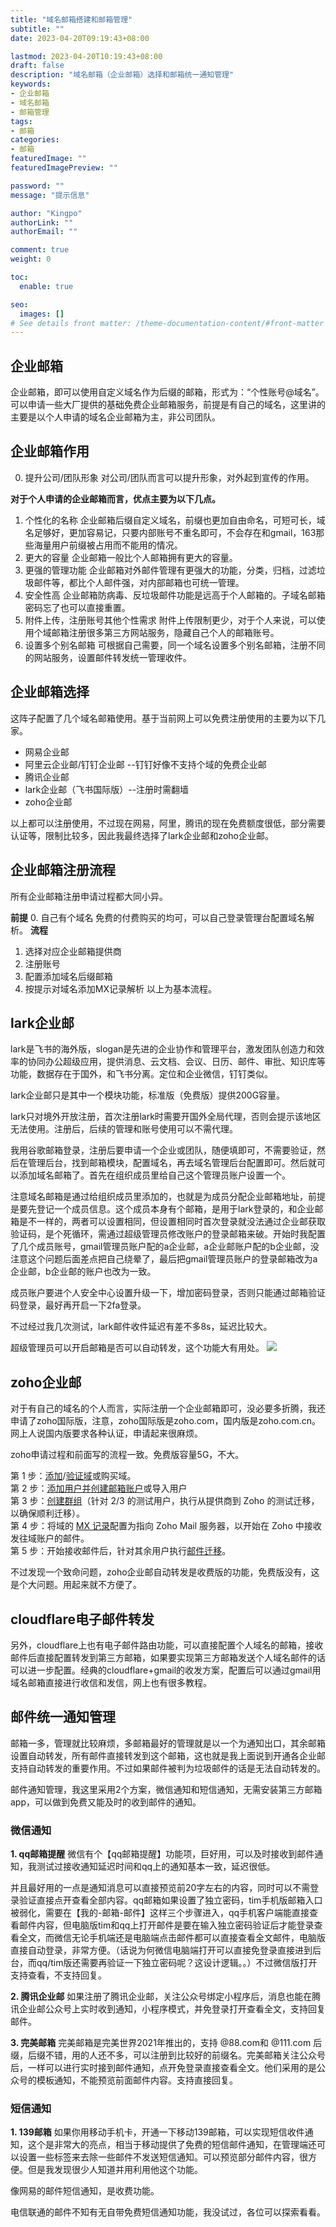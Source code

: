 ```yaml
---
title: "域名邮箱搭建和邮箱管理"
subtitle: ""
date: 2023-04-20T09:19:43+08:00

lastmod: 2023-04-20T10:19:43+08:00
draft: false
description: "域名邮箱（企业邮箱）选择和邮箱统一通知管理"
keywords: 
- 企业邮箱
- 域名邮箱
- 邮箱管理
tags:
- 邮箱
categories:
- 邮箱
featuredImage: ""
featuredImagePreview: ""

password: ""
message: "提示信息"

author: "Kingpo"
authorLink: ""
authorEmail: ""

comment: true
weight: 0

toc:
  enable: true

seo:
  images: []
# See details front matter: /theme-documentation-content/#front-matter
---
```


<!--more-->
## 企业邮箱

企业邮箱，即可以使用自定义域名作为后缀的邮箱，形式为：“个性账号@域名”。可以申请一些大厂提供的基础免费企业邮箱服务，前提是有自己的域名，这里讲的主要是以个人申请的域名企业邮箱为主，非公司团队。

## 企业邮箱作用

0.  提升公司/团队形象
对公司/团队而言可以提升形象，对外起到宣传的作用。

**对于个人申请的企业邮箱而言，优点主要为以下几点。**

1. 个性化的名称
企业邮箱后缀自定义域名，前缀也更加自由命名，可短可长，域名足够好，更加容易记，只要内部账号不重名即可，不会存在和gmail，163那些海量用户前缀被占用而不能用的情况。
2. 更大的容量
企业邮箱一般比个人邮箱拥有更大的容量。
3. 更强的管理功能
企业邮箱对外邮件管理有更强大的功能，分类，归档，过滤垃圾邮件等，都比个人邮件强，对内部邮箱也可统一管理。
4. 安全性高
企业邮箱防病毒、反垃圾邮件功能是远高于个人邮箱的。子域名邮箱密码忘了也可以直接重置。
5. 附件上传，注册账号其他个性需求
附件上传限制更少，对于个人来说，可以使用个域邮箱注册很多第三方网站服务，隐藏自己个人的邮箱账号。
6. 设置多个别名邮箱
可根据自己需要，同一个域名设置多个别名邮箱，注册不同的网站服务，设置邮件转发统一管理收件。


## 企业邮箱选择

这阵子配置了几个域名邮箱使用。基于当前网上可以免费注册使用的主要为以下几家。

- 网易企业邮
- 阿里云企业邮/钉钉企业邮 --钉钉好像不支持个域的免费企业邮
- 腾讯企业邮
- lark企业邮（飞书国际版）--注册时需翻墙
- zoho企业邮

以上都可以注册使用，不过现在网易，阿里，腾讯的现在免费额度很低，部分需要认证等，限制比较多，因此我最终选择了lark企业邮和zoho企业邮。

## 企业邮箱注册流程

所有企业邮箱注册申请过程都大同小异。

**前提**
0. 自己有个域名
免费的付费购买的均可，可以自己登录管理台配置域名解析。
**流程**
1. 选择对应企业邮箱提供商
2. 注册账号
3. 配置添加域名后缀邮箱
4. 按提示对域名添加MX记录解析
以上为基本流程。


## lark企业邮

lark是飞书的海外版，slogan是先进的企业协作和管理平台，激发团队创造力和效率的协同办公超级应用，提供消息、云文档、会议、日历、邮件、审批、知识库等功能，数据存在于国外，和飞书分离。定位和企业微信，钉钉类似。

lark企业邮只是其中一个模块功能，标准版（免费版）提供200G容量。

lark只对境外开放注册，首次注册lark时需要开国外全局代理，否则会提示该地区无法使用。注册后，后续的管理和账号使用可以不需代理。

我用谷歌邮箱登录，注册后要申请一个企业或团队，随便填即可，不需要验证，然后在管理后台，找到邮箱模块，配置域名，再去域名管理后台配置即可。然后就可以添加域名邮箱了。首先在组织成员里给自己这个管理员账户设置一个。

注意域名邮箱是通过给组织成员里添加的，也就是为成员分配企业邮箱地址，前提是要先登记一个成员信息。这个成员本身有个邮箱，是用于lark登录的，和企业邮箱是不一样的，两者可以设置相同，但设置相同时首次登录就没法通过企业邮获取验证码，是个死循环，需通过超级管理员修改账户的登录邮箱来破。开始时我配置了几个成员账号，gmail管理员账户配的a企业邮，a企业邮账户配的b企业邮，没注意这个问题后面差点把自己绕晕了，最后把gmail管理员账户的登录邮箱改为a企业邮，b企业邮的账户也改为一致。

成员账户要进个人安全中心设置升级一下，增加密码登录，否则只能通过邮箱验证码登录，最好再开启一下2fa登录。

不过经过我几次测试，lark邮件收件延迟有差不多8s，延迟比较大。

超级管理员可以开启邮箱是否可以自动转发，这个功能大有用处。
![](https://s.imgkb.xyz/abcdocker/2023/04/23/d5cabf4f35f14/d5cabf4f35f14.png)

## zoho企业邮

对于有自己的域名的个人而言，实际注册一个企业邮箱即可，没必要多折腾，我还申请了zoho国际版，注意，zoho国际版是zoho.com，国内版是zoho.com.cn。网上人说国内版要求各种认证，申请起来很麻烦。

zoho申请过程和前面写的流程一致。免费版容量5G，不大。

第 1 步：[添加](https://www.zoho.com.cn/mail/help/adminconsole/add-domains.html)/[验证域](https://www.zoho.com.cn/mail/help/adminconsole/domain-verification.html "验证域")或购买域。  
第 2 步：[添加用户并创建邮箱账户](https://www.zoho.com.cn/mail/help/adminconsole/adding-users.html)或导入用户  
第 3 步：[创建群组](https://www.zoho.com.cn/mail/help/adminconsole/creating-groups.html "创建小组")（针对 2/3 的测试用户，执行从提供商到 Zoho 的测试迁移，以确保顺利迁移）。  
第 4 步：将域的 [MX 记录](https://www.zoho.com.cn/mail/help/adminconsole/configure-email-delivery.html "MX 记录")配置为指向 Zoho Mail 服务器，以开始在 Zoho 中接收发往域账户的邮件。  
第 5 步：开始接收邮件后，针对其余用户执行[邮件迁移](https://www.zoho.com.cn/mail/help/pop-imap-migration.html "邮件迁移")。

不过发现一个致命问题，zoho企业邮自动转发是收费版的功能，免费版没有，这是个大问题。用起来就不方便了。

## cloudflare电子邮件转发

另外，cloudflare上也有电子邮件路由功能，可以直接配置个人域名的邮箱，接收邮件后直接配置转发到第三方邮箱，如果要实现第三方邮箱发送个人域名邮件的话可以进一步配置。经典的cloudflare+gmail的收发方案，配置后可以通过gmail用域名邮箱直接进行收信和发信，网上也有很多教程。


## 邮件统一通知管理

邮箱一多，管理就比较麻烦，多邮箱最好的管理就是以一个为通知出口，其余邮箱设置自动转发，所有邮件直接转发到这个邮箱，这也就是我上面说到开通各企业邮支持自动转发的重要作用。不过如果邮件被判为垃圾邮件的话是无法自动转发的。

邮件通知管理，我这里采用2个方案，微信通知和短信通知，无需安装第三方邮箱app，可以做到免费又能及时的收到邮件的通知。

### 微信通知
**1. qq邮箱提醒**
微信有个【qq邮箱提醒】功能项，巨好用，可以及时接收到邮件通知，我测试过接收通知延迟时间和qq上的通知基本一致，延迟很低。

并且最好用的一点是通知消息可以直接预览前20字左右的内容，同时可以不需登录验证直接点开查看全部内容。qq邮箱如果设置了独立密码，tim手机版邮箱入口被弱化，需要在【我的-邮箱-邮件】这样三个步骤进入，qq手机客户端能直接查看邮件内容，但电脑版tim和qq上打开邮件是要在输入独立密码验证后才能登录查看全文，而微信无论手机端还是电脑端点击邮件都可以直接查看全文邮件，电脑版直接自动登录，非常方便。（话说为何微信电脑端打开可以直接免登录直接进到后台，而qq/tim版还需要再验证一下独立密码呢？这设计逻辑。。）不过微信版打开支持查看，不支持回复。

**2. 腾讯企业邮**
如果注册了腾讯企业邮，关注公众号绑定小程序后，消息也能在腾讯企业邮公众号上实时收到通知，小程序模式，并免登录打开查看全文，支持回复邮件。 

**3. 完美邮箱**
完美邮箱是完美世界2021年推出的，支持 @88.com和 @111.com 后缀，后缀不错，用的人还不多，可以注册到比较好的前缀名。完美邮箱关注公众号后，一样可以进行实时接到邮件通知，点开免登录直接查看全文。他们采用的是公众号的模板通知，不能预览前面邮件内容。支持直接回复。

### 短信通知
**1. 139邮箱**
如果你用移动手机卡，开通一下移动139邮箱，可以实现短信收件通知，这个是非常大的亮点，相当于移动提供了免费的短信邮件通知，在管理端还可以设置一些标签来去除一些邮件不发送短信通知。可以预览部分邮件内容，很方便。但是我发现很少人知道并用利用他这个功能。

像网易的邮件短信通知，是收费功能。

电信联通的邮件不知有无自带免费短信通知功能，我没试过，各位可以探索看看。







